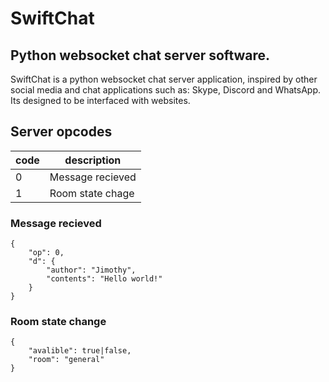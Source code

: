 # SwiftChat
## Python websocket chat server software.

SwiftChat is a python websocket chat server application, 
inspired by other social media and chat applications such as:
Skype, Discord and WhatsApp. Its designed to be interfaced with websites.

## Server opcodes
code | description
-----|------------
0 | Message recieved
1 | Room state chage

### Message recieved
```
{
	"op": 0,
	"d": {
		"author": "Jimothy",
		"contents": "Hello world!"
	}
}
```

### Room state change
```
{
	"avalible": true|false,
	"room": "general"
}
```
